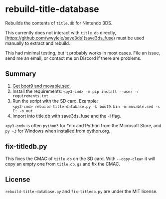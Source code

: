 # rebuild-title-database
Rebuilds the contents of `title.db` for Nintendo 3DS.

This currently does not interact with `title.db` directly, [https://github.com/wwylele/save3ds](save3ds_fuse) must be used manually to extract and rebuild.

This had minimal testing, but it probably works in most cases. File an issue, send me an email, or contact me on Discord if there are problems.

## Summary
1. [Get boot9 and movable.sed.](https://ihaveamac.github.io/dump.html)
2. Install the requirements: `<py3-cmd> -m pip install --user -r requirements.txt`
3. Run the script with the SD card. Example:  
`<py3-cmd> rebuild-title-database.py -b boot9.bin -m movable.sed -s F: -o out`
4. Import into title.db with save3ds_fuse and the -i flag.

`<py3-cmd>` is often `python3` for *nix and Python from the Microsoft Store, and `py -3` for Windows when installed from python.org.

## fix-titledb.py
This fixes the CMAC of `title.db` on the SD card. With `--copy-clean` it will copy an empty one from `title.db.gz` and fix the CMAC.

## License
`rebuild-title-database.py` and `fix-titledb.py` are under the MIT license.
